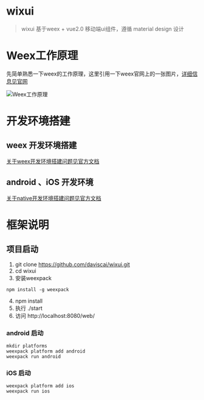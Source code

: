 
# wixui

> wixui 基于weex + vue2.0 移动端ui组件，遵循 material design 设计

# Weex工作原理

先简单熟悉一下weex的工作原理，这里引用一下weex官网上的一张图片，[详细信息见官网](https://weex.apache.org/cn/guide/intro/how-it-works.html)

![Weex工作原理](http://upload-images.jianshu.io/upload_images/2843033-a11114f55ceb7478.png?imageMogr2/auto-orient/strip%7CimageView2/2/w/640)

# 开发环境搭建

## weex 开发环境搭建

[关于weex开发环境搭建问题见官方文档](https://weex.apache.org/cn/guide/set-up-env.html)

## android 、iOS 开发环境

[关于native开发环境搭建问题见官方文档](https://weex.apache.org/cn/guide/integrate-to-your-app.html)

# 框架说明


## 项目启动

1. git clone https://github.com/daviscai/wixui.git
2. cd wixui
3. 安装weexpack

```
npm install -g weexpack
```

4. npm install
5. 执行 ./start
6. 访问 http://localhost:8080/web/

### android 启动

```
mkdir platforms
weexpack platform add android
weexpack run android
```

### iOS 启动

```
weexpack platform add ios
weexpack run ios
```
